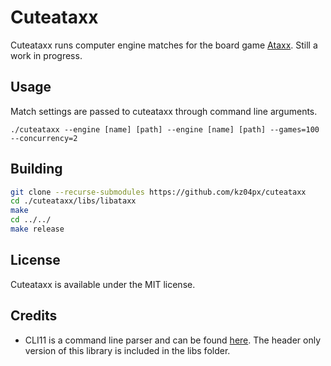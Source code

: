 # Cuteataxx
Cuteataxx runs computer engine matches for the board game [Ataxx](https://en.wikipedia.org/wiki/Ataxx). Still a work in progress.

## Usage
Match settings are passed to cuteataxx through command line arguments.
```
./cuteataxx --engine [name] [path] --engine [name] [path] --games=100 --concurrency=2
```

## Building
```bash
git clone --recurse-submodules https://github.com/kz04px/cuteataxx
cd ./cuteataxx/libs/libataxx
make
cd ../../
make release
```

## License
Cuteataxx is available under the MIT license.

## Credits
 - CLI11 is a command line parser and can be found [here](https://github.com/CLIUtils/CLI11). The header only version of this library is included in the libs folder.
